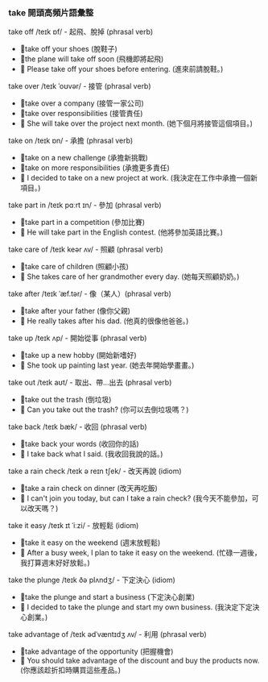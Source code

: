 ### take 開頭高頻片語彙整

take off /teɪk ɒf/ - 起飛、脫掉 (phrasal verb)
 - 📌take off your shoes (脫鞋子)
 - 📌the plane will take off soon (飛機即將起飛)
 - 📝 Please take off your shoes before entering. (進來前請脫鞋。)

take over /teɪk ˈoʊvər/ - 接管 (phrasal verb)
 - 📌take over a company (接管一家公司)
 - 📌take over responsibilities (接管責任)
 - 📝 She will take over the project next month. (她下個月將接管這個項目。)

take on /teɪk ɒn/ - 承擔 (phrasal verb)
 - 📌take on a new challenge (承擔新挑戰)
 - 📌take on more responsibilities (承擔更多責任)
 - 📝 I decided to take on a new project at work. (我決定在工作中承擔一個新項目。)

take part in /teɪk pɑːrt ɪn/ - 參加 (phrasal verb)
 - 📌take part in a competition (參加比賽)
 - 📝 He will take part in the English contest. (他將參加英語比賽。)

take care of /teɪk keər ʌv/ - 照顧 (phrasal verb)
 - 📌take care of children (照顧小孩)
 - 📝 She takes care of her grandmother every day. (她每天照顧奶奶。)

take after /teɪk ˈæf.tər/ - 像（某人）(phrasal verb)
 - 📌take after your father (像你父親)
 - 📝 He really takes after his dad. (他真的很像他爸爸。)

take up /teɪk ʌp/ - 開始從事 (phrasal verb)
 - 📌take up a new hobby (開始新嗜好)
 - 📝 She took up painting last year. (她去年開始學畫畫。)

take out /teɪk aʊt/ - 取出、帶...出去 (phrasal verb)
 - 📌take out the trash (倒垃圾)
 - 📝 Can you take out the trash? (你可以去倒垃圾嗎？)

take back /teɪk bæk/ - 收回 (phrasal verb)
 - 📌take back your words (收回你的話)
 - 📝 I take back what I said. (我收回我說的話。)

take a rain check /teɪk ə reɪn tʃek/ - 改天再說 (idiom)
 - 📌take a rain check on dinner (改天再吃飯)
 - 📝 I can't join you today, but can I take a rain check? (我今天不能參加，可以改天嗎？)

take it easy /teɪk ɪt ˈiːzi/ - 放輕鬆 (idiom)
 - 📌take it easy on the weekend (週末放輕鬆)
 - 📝 After a busy week, I plan to take it easy on the weekend. (忙碌一週後，我打算週末好好放鬆。)

take the plunge /teɪk ðə plʌndʒ/ - 下定決心 (idiom)
 - 📌take the plunge and start a business (下定決心創業)
 - 📝 I decided to take the plunge and start my own business. (我決定下定決心創業。)

take advantage of /teɪk ədˈvæntɪdʒ ʌv/ - 利用 (phrasal verb)
 - 📌take advantage of the opportunity (把握機會)
 - 📝 You should take advantage of the discount and buy the products now. (你應該趁折扣時購買這些產品。)
